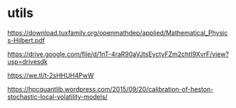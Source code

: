 # utils

https://download.tuxfamily.org/openmathdep/applied/Mathematical_Physics-Hilbert.pdf

https://drive.google.com/file/d/1nT-4raR90aVJtsEyctyFZm2chtI9XvrF/view?usp=drivesdk

https://we.tl/t-2sHHUH4PwW

https://hpcquantlib.wordpress.com/2015/09/20/calibration-of-heston-stochastic-local-volatility-models/
